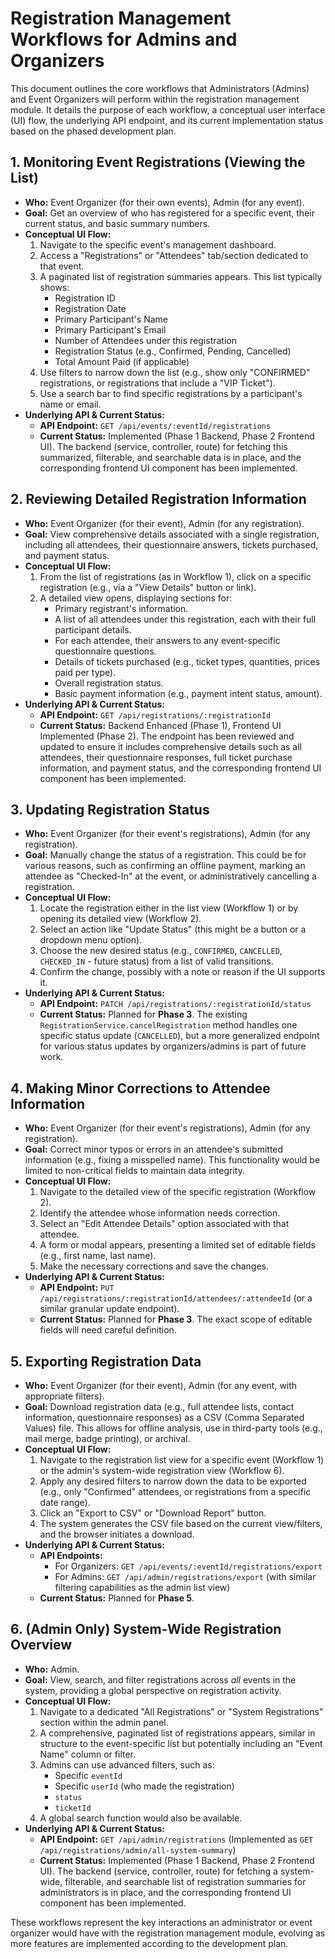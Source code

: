 # Registration Management Workflows for Admins and Organizers

This document outlines the core workflows that Administrators (Admins) and Event Organizers will perform within the registration management module. It details the purpose of each workflow, a conceptual user interface (UI) flow, the underlying API endpoint, and its current implementation status based on the phased development plan.

## 1. Monitoring Event Registrations (Viewing the List)

*   **Who:** Event Organizer (for their own events), Admin (for any event).
*   **Goal:** Get an overview of who has registered for a specific event, their current status, and basic summary numbers.
*   **Conceptual UI Flow:**
    1.  Navigate to the specific event's management dashboard.
    2.  Access a "Registrations" or "Attendees" tab/section dedicated to that event.
    3.  A paginated list of registration summaries appears. This list typically shows:
        *   Registration ID
        *   Registration Date
        *   Primary Participant's Name
        *   Primary Participant's Email
        *   Number of Attendees under this registration
        *   Registration Status (e.g., Confirmed, Pending, Cancelled)
        *   Total Amount Paid (if applicable)
    4.  Use filters to narrow down the list (e.g., show only "CONFIRMED" registrations, or registrations that include a "VIP Ticket").
    5.  Use a search bar to find specific registrations by a participant's name or email.
*   **Underlying API & Current Status:**
    *   **API Endpoint:** `GET /api/events/:eventId/registrations`
    *   **Current Status:** Implemented (Phase 1 Backend, Phase 2 Frontend UI). The backend (service, controller, route) for fetching this summarized, filterable, and searchable data is in place, and the corresponding frontend UI component has been implemented.

## 2. Reviewing Detailed Registration Information

*   **Who:** Event Organizer (for their event), Admin (for any registration).
*   **Goal:** View comprehensive details associated with a single registration, including all attendees, their questionnaire answers, tickets purchased, and payment status.
*   **Conceptual UI Flow:**
    1.  From the list of registrations (as in Workflow 1), click on a specific registration (e.g., via a "View Details" button or link).
    2.  A detailed view opens, displaying sections for:
        *   Primary registrant's information.
        *   A list of all attendees under this registration, each with their full participant details.
        *   For each attendee, their answers to any event-specific questionnaire questions.
        *   Details of tickets purchased (e.g., ticket types, quantities, prices paid per type).
        *   Overall registration status.
        *   Basic payment information (e.g., payment intent status, amount).
*   **Underlying API & Current Status:**
    *   **API Endpoint:** `GET /api/registrations/:registrationId`
    *   **Current Status:** Backend Enhanced (Phase 1), Frontend UI Implemented (Phase 2). The endpoint has been reviewed and updated to ensure it includes comprehensive details such as all attendees, their questionnaire responses, full ticket purchase information, and payment status, and the corresponding frontend UI component has been implemented.

## 3. Updating Registration Status

*   **Who:** Event Organizer (for their event's registrations), Admin (for any registration).
*   **Goal:** Manually change the status of a registration. This could be for various reasons, such as confirming an offline payment, marking an attendee as "Checked-In" at the event, or administratively cancelling a registration.
*   **Conceptual UI Flow:**
    1.  Locate the registration either in the list view (Workflow 1) or by opening its detailed view (Workflow 2).
    2.  Select an action like "Update Status" (this might be a button or a dropdown menu option).
    3.  Choose the new desired status (e.g., `CONFIRMED`, `CANCELLED`, `CHECKED_IN` - future status) from a list of valid transitions.
    4.  Confirm the change, possibly with a note or reason if the UI supports it.
*   **Underlying API & Current Status:**
    *   **API Endpoint:** `PATCH /api/registrations/:registrationId/status`
    *   **Current Status:** Planned for **Phase 3**. The existing `RegistrationService.cancelRegistration` method handles one specific status update (`CANCELLED`), but a more generalized endpoint for various status updates by organizers/admins is part of future work.

## 4. Making Minor Corrections to Attendee Information

*   **Who:** Event Organizer (for their event's registrations), Admin (for any registration).
*   **Goal:** Correct minor typos or errors in an attendee's submitted information (e.g., fixing a misspelled name). This functionality would be limited to non-critical fields to maintain data integrity.
*   **Conceptual UI Flow:**
    1.  Navigate to the detailed view of the specific registration (Workflow 2).
    2.  Identify the attendee whose information needs correction.
    3.  Select an "Edit Attendee Details" option associated with that attendee.
    4.  A form or modal appears, presenting a limited set of editable fields (e.g., first name, last name).
    5.  Make the necessary corrections and save the changes.
*   **Underlying API & Current Status:**
    *   **API Endpoint:** `PUT /api/registrations/:registrationId/attendees/:attendeeId` (or a similar granular update endpoint).
    *   **Current Status:** Planned for **Phase 3**. The exact scope of editable fields will need careful definition.

## 5. Exporting Registration Data

*   **Who:** Event Organizer (for their event), Admin (for any event, with appropriate filters).
*   **Goal:** Download registration data (e.g., full attendee lists, contact information, questionnaire responses) as a CSV (Comma Separated Values) file. This allows for offline analysis, use in third-party tools (e.g., mail merge, badge printing), or archival.
*   **Conceptual UI Flow:**
    1.  Navigate to the registration list view for a specific event (Workflow 1) or the admin's system-wide registration view (Workflow 6).
    2.  Apply any desired filters to narrow down the data to be exported (e.g., only "Confirmed" attendees, or registrations from a specific date range).
    3.  Click an "Export to CSV" or "Download Report" button.
    4.  The system generates the CSV file based on the current view/filters, and the browser initiates a download.
*   **Underlying API & Current Status:**
    *   **API Endpoints:**
        *   For Organizers: `GET /api/events/:eventId/registrations/export`
        *   For Admins: `GET /api/admin/registrations/export` (with similar filtering capabilities as the admin list view)
    *   **Current Status:** Planned for **Phase 5**.

## 6. (Admin Only) System-Wide Registration Overview

*   **Who:** Admin.
*   **Goal:** View, search, and filter registrations across *all* events in the system, providing a global perspective on registration activity.
*   **Conceptual UI Flow:**
    1.  Navigate to a dedicated "All Registrations" or "System Registrations" section within the admin panel.
    2.  A comprehensive, paginated list of registrations appears, similar in structure to the event-specific list but potentially including an "Event Name" column or filter.
    3.  Admins can use advanced filters, such as:
        *   Specific `eventId`
        *   Specific `userId` (who made the registration)
        *   `status`
        *   `ticketId`
    4.  A global search function would also be available.
*   **Underlying API & Current Status:**
    *   **API Endpoint:** `GET /api/admin/registrations` (Implemented as `GET /api/registrations/admin/all-system-summary`)
    *   **Current Status:** Implemented (Phase 1 Backend, Phase 2 Frontend UI). The backend (service, controller, route) for fetching a system-wide, filterable, and searchable list of registration summaries for administrators is in place, and the corresponding frontend UI component has been implemented.

These workflows represent the key interactions an administrator or event organizer would have with the registration management module, evolving as more features are implemented according to the development plan.
